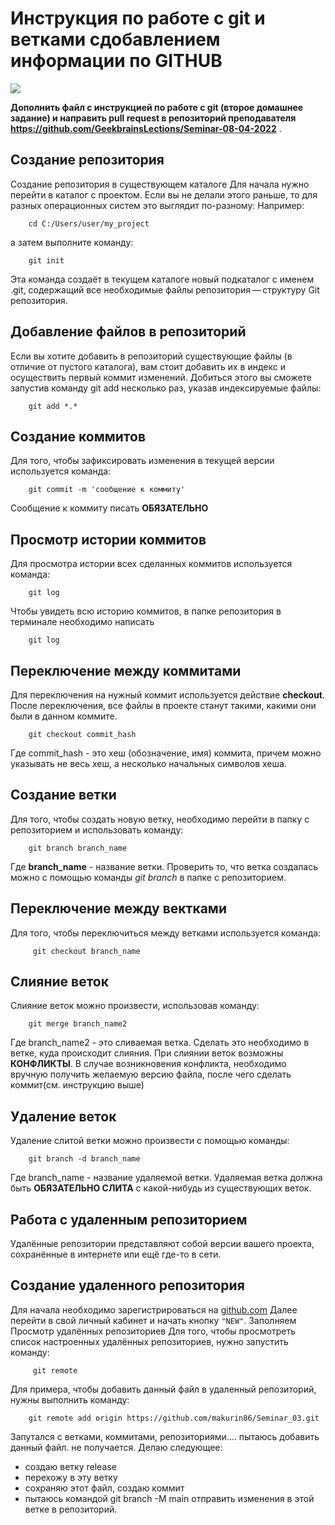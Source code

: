 # Инструкция по работе с git и ветками сдобавлением информации по GITHUB
![](https://avatars.mds.yandex.net/i?id=e928f2f21cf8bb888b08fcc79cf58d80-5527569-images-thumbs&n=13&exp=1)  

**Дополнить файл с инструкцией по работе с git (второе домашнее задание) и направить pull request в репозиторий преподавателя https://github.com/GeekbrainsLections/Seminar-08-04-2022** .

## Создание репозитория

Создание репозитория в существующем каталоге
Для начала нужно перейти в каталог с проектом. Если вы не делали этого раньше, то для разных операционных систем это выглядит по-разному:
Например:

        cd C:/Users/user/my_project  

а затем выполните команду:

        git init  

Эта команда создаёт в текущем каталоге новый подкаталог с именем .git, содержащий все необходимые файлы репозитория — структуру Git репозитория. 

## Добавление файлов в репозиторий
Если вы хотите добавить в репозиторий существующие файлы (в отличие от пустого каталога), вам стоит добавить их в индекс и осуществить первый коммит изменений. Добиться этого вы сможете запустив команду git add несколько раз, указав индексируемые файлы:

        git add *.* 

## Создание коммитов

Для того, чтобы зафиксировать изменения в текущей версии используется команда:  
         
        git commit -m 'сообщение к коммиту' 

Сообщение к коммиту писать **ОБЯЗАТЕЛЬНО**

## Просмотр истории коммитов
Для просмотра истории всех сделанных коммитов используется команда:

        git log

 Чтобы увидеть всю историю коммитов, в папке репозитория в терминале необходимо написать   
        
        git log

## Переключение между коммитами
Для переключения на нужный коммит используется действие **checkout**.
После переключения, все файлы в проекте станут такими, какими они были в данном коммите.
        
        git checkout commit_hash

Где commit_hash - это хеш (обозначение, имя) коммита, причем можно указывать не весь хеш, а несколько начальных символов хеша.

## Создание ветки

Для того, чтобы создать новую ветку, необходимо перейти в папку с репозиторием и использовать команду:

        git branch branch_name

 Где **branch_name** - название ветки. Проверить то, что ветка создалась можно с помощью команды *git branch* в папке с репозиторием.

## Переключение между вектками
Для того, чтобы переключиться между ветками используется команда:  
        
         git checkout branch_name 

## Слияние веток
Слияние веток можно произвести, использовав команду:  
        
        git merge branch_name2

Где branch_name2 - это сливаемая ветка.
Сделать это необходимо в ветке, куда происходит слияния. При слиянии веток возможны **КОНФЛИКТЫ**. В случае возникновения конфликта, необходимо вручную получить желаемую версию файла, после чего сделать коммит(см. инструкцию выше)

## Удаление веток
Удаление слитой ветки можно произвести с помощью команды:  
        
        git branch -d branch_name
Где branch_name - название удаляемой ветки. Удаляемая ветка должна быть **ОБЯЗАТЕЛЬНО СЛИТА** с какой-нибудь из существующих веток.
## Работа с удаленным репозиторием
Удалённые репозитории представляют собой версии вашего проекта, сохранённые в интернете или ещё где-то в сети.
## Создание удаленного репозитория   
Для начала необходимо зарегистрироваться на   [github.com](https://github.com/ "Прямая ссылка на источник")
Далее перейти в свой личный кабинет и начать кнопку `"NEW"`.
Заполняем
Просмотр удалённых репозиториев
Для того, чтобы просмотреть список настроенных удалённых репозиториев, нужно запустить команду:  
        
         git remote

Для примера, чтобы добавить данный файл в удаленный репозиторий, нужны выполнить команду:  

        git remote add origin https://github.com/makurin86/Seminar_03.git




Запутался с ветками, коммитами, репозиториями.... пытаюсь добавить данный файл. не получается.
Делаю следующее:
 - создаю ветку release 
 - перехожу в эту ветку
 - сохраняю этот файл, создаю коммит
 - пытаюсь командой git branch -M main отправить изменения в этой ветке в репозиторий.
